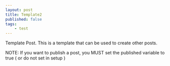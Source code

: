 ```yaml
---
layout: post
title: Template2
published: false
tags:
    - test
---
```


Template Post. This is a template that can be used to create other posts.

NOTE: If you want to publish a post, you MUST set the published variable to true ( or do not set in setup )